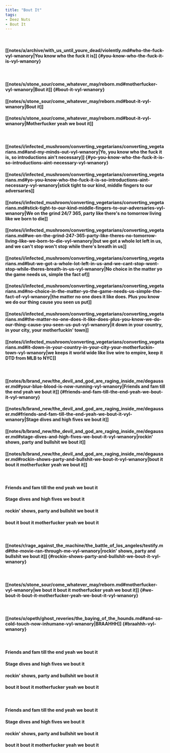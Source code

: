 ```yaml
---
title: "Bout It"
tags:
- Deez Nuts
- Bout It
---
```

&nbsp;
#### [[notes/a/archive/with_us_until_youre_dead/violently.md#who-the-fuck-vyl-wnanory|You know who the fuck it is]] {#you-know-who-the-fuck-it-is-vyl-wnanory}
&nbsp;
#### [[notes/s/stone_sour/come_whatever_may/reborn.md#motherfucker-vyl-wnanory|Bout it]] {#bout-it-vyl-wnanory}
#### [[notes/s/stone_sour/come_whatever_may/reborn.md#bout-it-vyl-wnanory|Bout it]]
#### [[notes/s/stone_sour/come_whatever_may/reborn.md#bout-it-vyl-wnanory|Motherfucker yeah we bout it]]
&nbsp;
#### [[notes/i/infected_mushroom/converting_vegetarians/converting_vegetarians.md#and-my-minds-out-vyl-wnanory|Yo, you know who the fuck it is, so introductions ain't necessary]] {#yo-you-know-who-the-fuck-it-is-so-introductions-aint-necessary-vyl-wnanory}
#### [[notes/i/infected_mushroom/converting_vegetarians/converting_vegetarians.md#yo-you-know-who-the-fuck-it-is-so-introductions-aint-necessary-vyl-wnanory|stick tight to our kind, middle fingers to our adversaries]]
#### [[notes/i/infected_mushroom/converting_vegetarians/converting_vegetarians.md#stick-tight-to-our-kind-middle-fingers-to-our-adversaries-vyl-wnanory|We on the grind 24/7 365, party like there's no tomorrow living like we born to die]]
#### [[notes/i/infected_mushroom/converting_vegetarians/converting_vegetarians.md#we-on-the-grind-247-365-party-like-theres-no-tomorrow-living-like-we-born-to-die-vyl-wnanory|but we got a whole lot left in us, and we can't stop won't stop while there's breath in us]]
#### [[notes/i/infected_mushroom/converting_vegetarians/converting_vegetarians.md#but-we-got-a-whole-lot-left-in-us-and-we-cant-stop-wont-stop-while-theres-breath-in-us-vyl-wnanory|No choice in the matter yo the game needs us, simple the fact of]]
#### [[notes/i/infected_mushroom/converting_vegetarians/converting_vegetarians.md#no-choice-in-the-matter-yo-the-game-needs-us-simple-the-fact-of-vyl-wnanory|the matter no one does it like does. Plus you know we do our thing cause you seen us put]]
#### [[notes/i/infected_mushroom/converting_vegetarians/converting_vegetarians.md#the-matter-no-one-does-it-like-does-plus-you-know-we-do-our-thing-cause-you-seen-us-put-vyl-wnanory|it down in your country, in your city, your motherfuckin' town]]
#### [[notes/i/infected_mushroom/converting_vegetarians/converting_vegetarians.md#it-down-in-your-country-in-your-city-your-motherfuckin-town-vyl-wnanory|we keeps it world wide like live wire to empire, keep it DTD from MLB to NYC]]
&nbsp;
#### [[notes/b/brand_new/the_devil_and_god_are_raging_inside_me/degausser.md#your-blue-blood-is-now-running-vyl-wnanory|Friends and fam till the end yeah we bout it]] {#friends-and-fam-till-the-end-yeah-we-bout-it-vyl-wnanory}
#### [[notes/b/brand_new/the_devil_and_god_are_raging_inside_me/degausser.md#friends-and-fam-till-the-end-yeah-we-bout-it-vyl-wnanory|Stage dives and high fives we bout it]]
#### [[notes/b/brand_new/the_devil_and_god_are_raging_inside_me/degausser.md#stage-dives-and-high-fives-we-bout-it-vyl-wnanory|rockin' shows, party and bullshit we bout it]]
#### [[notes/b/brand_new/the_devil_and_god_are_raging_inside_me/degausser.md#rockin-shows-party-and-bullshit-we-bout-it-vyl-wnanory|bout it bout it motherfucker yeah we bout it]]
&nbsp;
#### Friends and fam till the end yeah we bout it
#### Stage dives and high fives we bout it
#### rockin' shows, party and bullshit we bout it
#### bout it bout it motherfucker yeah we bout it
&nbsp;
#### [[notes/r/rage_against_the_machine/the_battle_of_los_angeles/testify.md#the-movie-ran-through-me-vyl-wnanory|rockin' shows, party and bullshit we bout it]] {#rockin-shows-party-and-bullshit-we-bout-it-vyl-wnanory}
&nbsp;
#### [[notes/s/stone_sour/come_whatever_may/reborn.md#motherfucker-vyl-wnanory|we bout it bout it motherfucker yeah we bout it]] {#we-bout-it-bout-it-motherfucker-yeah-we-bout-it-vyl-wnanory}
&nbsp;
#### [[notes/o/opeth/ghost_reveries/the_baying_of_the_hounds.md#and-so-cold-touch-now-inhumane-vyl-wnanory|BRAAHHH]] {#braahhh-vyl-wnanory}
&nbsp;
#### Friends and fam till the end yeah we bout it
#### Stage dives and high fives we bout it
#### rockin' shows, party and bullshit we bout it
#### bout it bout it motherfucker yeah we bout it
&nbsp;
#### Friends and fam till the end yeah we bout it
#### Stage dives and high fives we bout it
#### rockin' shows, party and bullshit we bout it
#### bout it bout it motherfucker yeah we bout it

